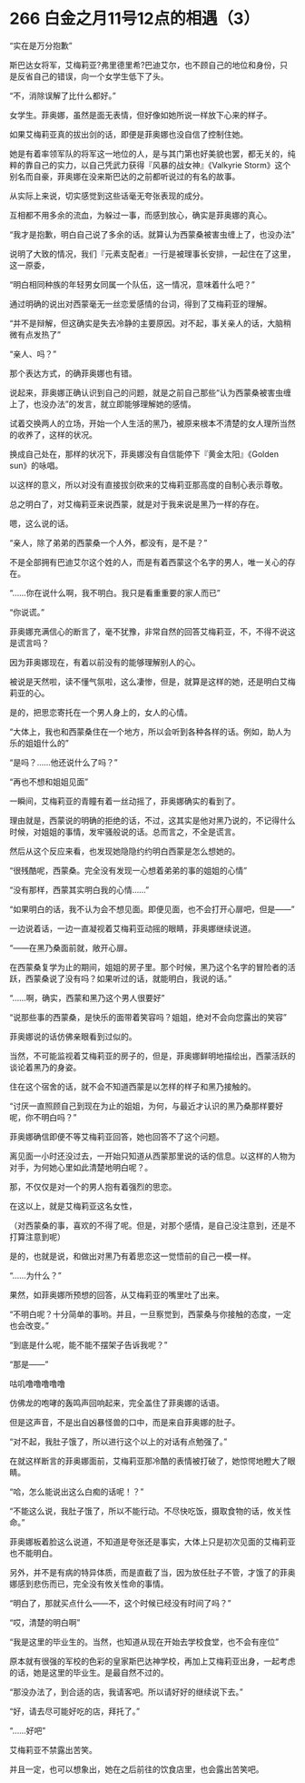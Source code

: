 # 266 白金之月11号12点的相遇（3）

“实在是万分抱歉”

斯巴达女将军，艾梅莉亚?弗里德里希?巴迪艾尔，也不顾自己的地位和身份，只是反省自己的错误，向一个女学生低下了头。

“不，消除误解了比什么都好。”

女学生。菲奥娜，虽然是面无表情，但好像如她所说一样放下心来的样子。

如果艾梅莉亚真的拔出剑的话，即便是菲奥娜也没自信了控制住她。

她是有着率领军队的将军这一地位的人，是与其门第也好美貌也罢，都无关的，纯粹的靠自己的实力，以自己凭武力获得『风暴的战女神』《Valkyrie Storm》这个别名而自豪，菲奥娜在没来斯巴达的之前都听说过的有名的故事。

从实际上来说，切实感觉到这些话毫无夸张表现的成分。

互相都不用多余的流血，为躲过一事，而感到放心，确实是菲奥娜的真心。

“我才是抱歉，明白自己说了多余的话。就算认为西蒙桑被害虫缠上了，也没办法”

说明了大致的情况，我们『元素支配者』一行是被理事长安排，一起住在了这里，这一原委，

“明白相同种族的年轻男女同属一个队伍，这一情况，意味着什么吧？”

通过明确的说出对西蒙毫无一丝恋爱感情的台词，得到了艾梅莉亚的理解。

“并不是辩解，但这确实是失去冷静的主要原因。对不起，事关亲人的话，大脑稍微有点发热了”

“亲人、吗？”

那个表达方式，的确菲奥娜也有错。

说起来，菲奥娜正确认识到自己的问题，就是之前自己那些“认为西蒙桑被害虫缠上了，也没办法”的发言，就立即能够理解她的感情。

试着交换两人的立场，开始一个人生活的黑乃，被原来根本不清楚的女人理所当然的收养了，这样的状况。

换成自己处在，那样的状况下，菲奥娜没有自信能停下『黄金太阳』《Golden sun》的咏唱。

以这样的意义，所以对没有直接拔剑砍来的艾梅莉亚那高度的自制心表示尊敬。

总之明白了，对艾梅莉亚来说西蒙，就是对于我来说是黑乃一样的存在。

嗯，这么说的话。

“亲人，除了弟弟的西蒙桑一个人外，都没有，是不是？”

不是全部拥有巴迪艾尔这个姓的人，而是有着西蒙这个名字的男人，唯一关心的存在。

“……你在说什么啊，我不明白。我只是看重重要的家人而已”

“你说谎。”

菲奥娜充满信心的断言了，毫不犹豫，非常自然的回答艾梅莉亚，不，不得不说这是谎言吗？

因为菲奥娜现在，有着以前没有的能够理解别人的心。

被说是天然啦，读不懂气氛啦，这么凄惨，但是，就算是这样的她，还是明白艾梅莉亚的心。

是的，把思恋寄托在一个男人身上的，女人的心情。

“大体上，我也和西蒙桑住在一个地方，所以会听到各种各样的话。例如，助人为乐的姐姐什么的”

“是吗？……他还说什么了吗？”

“再也不想和姐姐见面”

一瞬间，艾梅莉亚的青瞳有着一丝动摇了，菲奥娜确实的看到了。

理由就是，西蒙说的明确的拒绝的话，不过，这其实是他对黑乃说的，不记得什么时候，对姐姐的事情，发牢骚般说的话。总而言之，不全是谎言。

然后从这个反应来看，也发现她隐隐约约明白西蒙是怎么想她的。

“很残酷呢，西蒙桑。完全没有发现一心想着弟弟的事的姐姐的心情”

“没有那样，西蒙其实明白我的心情……”

“如果明白的话，我不认为会不想见面。即便见面，也不会打开心扉吧，但是——”

一边说着话，一边一直凝视着艾梅莉亚动摇的眼睛，菲奥娜继续说道。

“——在黑乃桑面前就，敞开心扉。

在西蒙桑复学为止的期间，姐姐的房子里。那个时候，黑乃这个名字的冒险者的活跃，西蒙桑说了没有吗？如果听过的话，就能明白，我说的话。”

“……啊，确实，西蒙和黑乃这个男人很要好”

“说那些事的西蒙桑，是快乐的面带着笑容吗？姐姐，绝对不会向您露出的笑容”

菲奥娜说的话仿佛亲眼看到过似的。

当然，不可能监视着艾梅莉亚的房子的，但是，菲奥娜鲜明地描绘出，西蒙活跃的谈论着黑乃的身姿。

住在这个宿舍的话，就不会不知道西蒙是以怎样的样子和黑乃接触的。

“讨厌一直照顾自己到现在为止的姐姐，为何，与最近才认识的黑乃桑那样要好呢，你不明白吗？”

菲奥娜确信即便不等艾梅莉亚回答，她也回答不了这个问题。

离见面一小时还没过去，一开始只知道从西蒙那里说的话的信息。以这样的人物为对手，为何她心里如此清楚地明白呢？。

那，不仅仅是对一个的男人抱有着强烈的思恋。

在这以上，就是艾梅莉亚这名女性，

（对西蒙桑的事，喜欢的不得了呢。但是，对那个感情，是自己没注意到，还是不打算注意到呢）

是的，也就是说，和做出对黑乃有着思恋这一觉悟前的自己一模一样。

“……为什么？”

果然，如菲奥娜所预想的回答，从艾梅莉亚的嘴里吐了出来。

“不明白呢？十分简单的事哟。并且，一旦察觉到，西蒙桑与你接触的态度，一定也会改变。”

“到底是什么呢，能不能不摆架子告诉我呢？”

“那是——”

咕叽噜噜噜噜噜

仿佛龙的咆哮的轰鸣声回响起来，完全盖住了菲奥娜的话语。

但是这声音，不是出自凶暴怪兽的口中，而是来自菲奥娜的肚子。

“对不起，我肚子饿了，所以进行这个以上的对话有点勉强了。”

在就这样断言的菲奥娜面前，艾梅莉亚那冷酷的表情被打破了，她惊愕地瞪大了眼睛。

“哈，怎么能说出这么白痴的话呢！？”

“不能这么说，我肚子饿了，所以不能行动。不尽快吃饭，摄取食物的话，攸关性命。”

菲奥娜板着脸这么说道，不知道是夸张还是事实，大体上只是初次见面的艾梅莉亚也不能明白。

另外，并不是有病的特异体质，而是直截了当，因为放任肚子不管，才饿了的菲奥娜感到悲伤而已，完全没有攸关性命的事情。

“明白了，那就买点什么——不，这个时候已经没有时间了吗？”

“哎，清楚的明白啊”

“我是这里的毕业生的。当然，也知道从现在开始去学校食堂，也不会有座位”

原本就有很强的军校的色彩的皇家斯巴达神学校，再加上艾梅莉亚出身，一起考虑的话，她是这里的毕业生。是最自然不过的。

“那没办法了，到合适的店，我请客吧。所以请好好的继续说下去。”

“好，请去尽可能好吃的店，拜托了。”

“……好吧”

艾梅莉亚不禁露出苦笑。

并且一定，也可以想象出，她在之后前往的饮食店里，也会露出苦笑吧。
